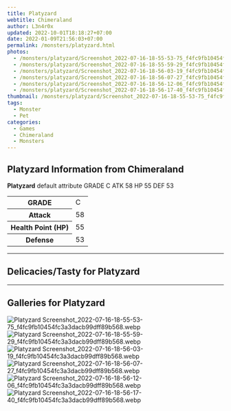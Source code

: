 ```yaml
---
title: Platyzard
webtitle: Chimeraland
author: L3n4r0x
updated: 2022-10-01T18:18:27+07:00
date: 2022-01-09T21:56:03+07:00
permalink: /monsters/platyzard.html
photos:
  - /monsters/platyzard/Screenshot_2022-07-16-18-55-53-75_f4fc9fb10454fc3a3dacb99dff89b568.webp
  - /monsters/platyzard/Screenshot_2022-07-16-18-55-59-29_f4fc9fb10454fc3a3dacb99dff89b568.webp
  - /monsters/platyzard/Screenshot_2022-07-16-18-56-03-19_f4fc9fb10454fc3a3dacb99dff89b568.webp
  - /monsters/platyzard/Screenshot_2022-07-16-18-56-07-27_f4fc9fb10454fc3a3dacb99dff89b568.webp
  - /monsters/platyzard/Screenshot_2022-07-16-18-56-12-06_f4fc9fb10454fc3a3dacb99dff89b568.webp
  - /monsters/platyzard/Screenshot_2022-07-16-18-56-17-40_f4fc9fb10454fc3a3dacb99dff89b568.webp
thumbnail: /monsters/platyzard/Screenshot_2022-07-16-18-55-53-75_f4fc9fb10454fc3a3dacb99dff89b568.webp
tags:
  - Monster
  - Pet
categories:
  - Games
  - Chimeraland
  - Monsters
---
```


<section id="bootstrap-wrapper"><link rel="stylesheet" href="https://cdn.statically.io/gh/dimaslanjaka/Web-Manajemen/40ac3225/css/bootstrap-4.5-wrapper.css"/><h1>Platyzard Information from Chimeraland</h1><p><b>Platyzard</b> default attribute GRADE C ATK 58 HP 55 DEF 53<table><tr><th>GRADE</th><td>C</td></tr><tr><th>Attack</th><td>58</td></tr><tr><th>Health Point (HP)</th><td>55</td></tr><tr><th>Defense</th><td>53</td></tr></table></p><hr/><h2>Delicacies/Tasty for Platyzard</h2><hr/><div id="gallery"><h2>Galleries for Platyzard</h2><div class="row"><div class="col-lg-6 col-12"><img src="/chimeraland/monsters/platyzard/Screenshot_2022-07-16-18-55-53-75_f4fc9fb10454fc3a3dacb99dff89b568.webp" alt="Platyzard Screenshot_2022-07-16-18-55-53-75_f4fc9fb10454fc3a3dacb99dff89b568.webp"/></div><div class="col-lg-6 col-12"><img src="/chimeraland/monsters/platyzard/Screenshot_2022-07-16-18-55-59-29_f4fc9fb10454fc3a3dacb99dff89b568.webp" alt="Platyzard Screenshot_2022-07-16-18-55-59-29_f4fc9fb10454fc3a3dacb99dff89b568.webp"/></div><div class="col-lg-6 col-12"><img src="/chimeraland/monsters/platyzard/Screenshot_2022-07-16-18-56-03-19_f4fc9fb10454fc3a3dacb99dff89b568.webp" alt="Platyzard Screenshot_2022-07-16-18-56-03-19_f4fc9fb10454fc3a3dacb99dff89b568.webp"/></div><div class="col-lg-6 col-12"><img src="/chimeraland/monsters/platyzard/Screenshot_2022-07-16-18-56-07-27_f4fc9fb10454fc3a3dacb99dff89b568.webp" alt="Platyzard Screenshot_2022-07-16-18-56-07-27_f4fc9fb10454fc3a3dacb99dff89b568.webp"/></div><div class="col-lg-6 col-12"><img src="/chimeraland/monsters/platyzard/Screenshot_2022-07-16-18-56-12-06_f4fc9fb10454fc3a3dacb99dff89b568.webp" alt="Platyzard Screenshot_2022-07-16-18-56-12-06_f4fc9fb10454fc3a3dacb99dff89b568.webp"/></div><div class="col-lg-6 col-12"><img src="/chimeraland/monsters/platyzard/Screenshot_2022-07-16-18-56-17-40_f4fc9fb10454fc3a3dacb99dff89b568.webp" alt="Platyzard Screenshot_2022-07-16-18-56-17-40_f4fc9fb10454fc3a3dacb99dff89b568.webp"/></div></div></div></section>